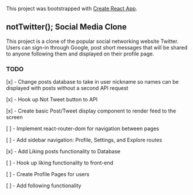 This project was bootstrapped with [Create React App](https://github.com/facebook/create-react-app).

## notTwitter(); Social Media Clone

This project is a clone of the popular social networking website Twitter. Users can sign-in through Google, post short messages that will be shared to anyone following them and displayed on their profile page.

### TODO

[x] - Change posts database to take in user nickname so names can be displayed with posts without a second API request

[x] - Hook up Not Tweet button to API

[x] - Create basic Post/Tweet display component to render feed to the screen

[ ] - Implement react-router-dom for navigation between pages

[ ] - Add sidebar navigation: Profile, Settings, and Explore routes

[x] - Add Liking posts functionality to Database

[ ] - Hook up liking functionality to front-end

[ ] - Create Profile Pages for users

[ ] - Add following functionality
